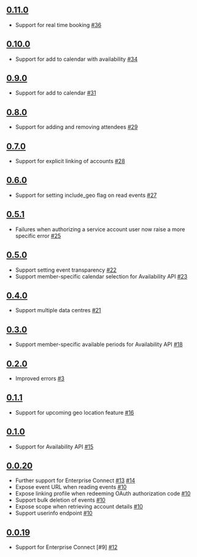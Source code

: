 ## [0.11.0]

 * Support for real time booking [#36]

## [0.10.0]

 * Support for add to calendar with availability [#34]

## [0.9.0]

 * Support for add to calendar [#31]

## [0.8.0]

 * Support for adding and removing attendees [#29]

## [0.7.0]

 * Support for explicit linking of accounts [#28]

## [0.6.0]

 * Support for setting include_geo flag on read events [#27]

## [0.5.1]

 * Failures when authorizing a service account user now raise a more specific
   error [#25]

## [0.5.0]

 * Support setting event transparency [#22]
 * Support member-specific calendar selection for Availability API [#23]

## [0.4.0]

 * Support multiple data centres [#21]

## [0.3.0]

 * Support member-specific available periods for Availability API [#18]

## [0.2.0]

 * Improved errors [#3]

## [0.1.1]

 * Support for upcoming geo location feature [#16]

## [0.1.0]

 * Support for Availability API [#15]

## [0.0.20]

 * Further support for Enterprise Connect [#13] [#14]
 * Expose event URL when reading events [#10]
 * Expose linking profile when redeeming OAuth authorization code [#10]
 * Support bulk deletion of events [#10]
 * Expose scope when retrieving account details [#10]
 * Support userinfo endpoint [#10]

## [0.0.19]

 * Support for Enterprise Connect [#9] [#12]


[0.0.19]: https://github.com/cronofy/cronofy-csharp/releases/tag/rel-0.0.19
[0.0.20]: https://github.com/cronofy/cronofy-csharp/releases/tag/rel-0.0.20
[0.1.0]: https://github.com/cronofy/cronofy-csharp/releases/tag/rel-0.1.0
[0.1.1]: https://github.com/cronofy/cronofy-csharp/releases/tag/rel-0.1.1
[0.2.0]: https://github.com/cronofy/cronofy-csharp/releases/tag/rel-0.2.0
[0.3.0]: https://github.com/cronofy/cronofy-csharp/releases/tag/rel-0.3.0
[0.4.0]: https://github.com/cronofy/cronofy-csharp/releases/tag/rel-0.4.0
[0.5.0]: https://github.com/cronofy/cronofy-csharp/releases/tag/rel-0.5.0
[0.5.1]: https://github.com/cronofy/cronofy-csharp/releases/tag/rel-0.5.1
[0.6.0]: https://github.com/cronofy/cronofy-csharp/releases/tag/rel-0.6.0
[0.7.0]: https://github.com/cronofy/cronofy-csharp/releases/tag/rel-0.7.0
[0.8.0]: https://github.com/cronofy/cronofy-csharp/releases/tag/rel-0.8.0
[0.9.0]: https://github.com/cronofy/cronofy-csharp/releases/tag/rel-0.9.0
[0.10.0]: https://github.com/cronofy/cronofy-csharp/releases/tag/rel-0.10.0
[0.11.0]: https://github.com/cronofy/cronofy-csharp/releases/tag/rel-0.11.0

[#3]: https://github.com/cronofy/cronofy-csharp/pull/3
[#10]: https://github.com/cronofy/cronofy-csharp/pull/10
[#12]: https://github.com/cronofy/cronofy-csharp/pull/12
[#13]: https://github.com/cronofy/cronofy-csharp/pull/13
[#14]: https://github.com/cronofy/cronofy-csharp/pull/14
[#15]: https://github.com/cronofy/cronofy-csharp/pull/15
[#16]: https://github.com/cronofy/cronofy-csharp/pull/16
[#18]: https://github.com/cronofy/cronofy-csharp/pull/18
[#21]: https://github.com/cronofy/cronofy-csharp/pull/21
[#22]: https://github.com/cronofy/cronofy-csharp/pull/22
[#23]: https://github.com/cronofy/cronofy-csharp/pull/23
[#25]: https://github.com/cronofy/cronofy-csharp/pull/25
[#27]: https://github.com/cronofy/cronofy-csharp/pull/27
[#28]: https://github.com/cronofy/cronofy-csharp/pull/28
[#29]: https://github.com/cronofy/cronofy-csharp/pull/29
[#31]: https://github.com/cronofy/cronofy-csharp/pull/31
[#34]: https://github.com/cronofy/cronofy-csharp/pull/34
[#36]: https://github.com/cronofy/cronofy-csharp/pull/36
